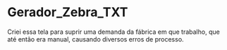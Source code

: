 # Gerador_Zebra_TXT

Criei essa tela para suprir uma demanda da fábrica em que trabalho, que até então era manual, causando diversos erros de processo.
